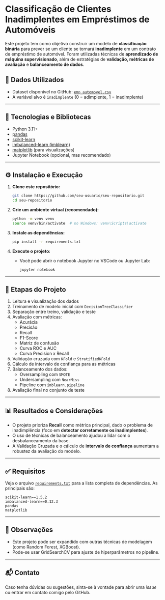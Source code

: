# Classificação de Clientes Inadimplentes em Empréstimos de Automóveis

Este projeto tem como objetivo construir um modelo de **classificação binária** para prever se um cliente se tornará **inadimplente** em um contrato de empréstimo de automóvel. Foram utilizadas técnicas de **aprendizado de máquina supervisionado**, além de estratégias de **validação, métricas de avaliação** e **balanceamento de dados**.

## 📁 Dados Utilizados

- Dataset disponível no GitHub: [`emp_automovel.csv`](https://raw.githubusercontent.com/TheGabrielVieira/validacao-modelos-metricas-de-avalia--o/refs/heads/main/data/emp_automovel.csv)
- A variável alvo é `inadimplente` (0 = adimplente, 1 = inadimplente)

---

## 📌 Tecnologias e Bibliotecas

- Python 3.11+
- [pandas](https://pandas.pydata.org/)
- [scikit-learn](https://scikit-learn.org/stable/)
- [imbalanced-learn (imblearn)](https://imbalanced-learn.org/)
- [matplotlib](https://matplotlib.org/) (para visualizações)
- Jupyter Notebook (opcional, mas recomendado)

---

## ⚙️ Instalação e Execução

1. **Clone este repositório:**
   ```bash
   git clone https://github.com/seu-usuario/seu-repositorio.git
   cd seu-repositorio
   ```

2. **Crie um ambiente virtual (recomendado):**
   ```bash
   python -m venv venv
   source venv/bin/activate  # no Windows: venv\Scripts\activate
   ```

3. **Instale as dependências:**
   ```bash
   pip install -r requirements.txt
   ```

4. **Execute o projeto:**
   - Você pode abrir o notebook Jupyter no VSCode ou Jupyter Lab:
     ```bash
     jupyter notebook
     ```

---

## 🧠 Etapas do Projeto

1. Leitura e visualização dos dados
2. Treinamento de modelo inicial com `DecisionTreeClassifier`
3. Separação entre treino, validação e teste
4. Avaliação com métricas:
   - Acurácia
   - Precisão
   - Recall
   - F1-Score
   - Matriz de confusão
   - Curva ROC e AUC
   - Curva Precision x Recall
5. Validação cruzada com `KFold` e `StratifiedKFold`
6. Cálculo de intervalo de confiança para as métricas
7. Balanceamento dos dados:
   - Oversampling com `SMOTE`
   - Undersampling com `NearMiss`
   - Pipeline com `imblearn.pipeline`
8. Avaliação final no conjunto de teste

---

## 📊 Resultados e Considerações

- O projeto prioriza **Recall** como métrica principal, dado o problema de inadimplência (foco em **detectar corretamente os inadimplentes**).
- O uso de técnicas de balanceamento ajudou a lidar com o desbalanceamento da base.
- A Validação Cruzada e o cálculo de **intervalo de confiança** aumentam a robustez da avaliação do modelo.

---

## ✅ Requisitos

Veja o arquivo [`requirements.txt`](./requirements.txt) para a lista completa de dependências. As principais são:

```
scikit-learn==1.5.2
imbalanced-learn==0.12.3
pandas
matplotlib
```

---

## 📌 Observações

- Este projeto pode ser expandido com outras técnicas de modelagem (como Random Forest, XGBoost).
- Pode-se usar GridSearchCV para ajuste de hiperparâmetros no pipeline.

---

## 📬 Contato

Caso tenha dúvidas ou sugestões, sinta-se à vontade para abrir uma _issue_ ou entrar em contato comigo pelo GitHub.
